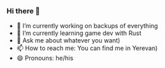 ### Hi there 👋

- 🔭 I’m currently working on backups of everything
- 🌱 I’m currently learning game dev with Rust
- 💬 Ask me about whatever you want)
- 📫 How to reach me: You can find me in Yerevan)
- 😄 Pronouns: he/his
